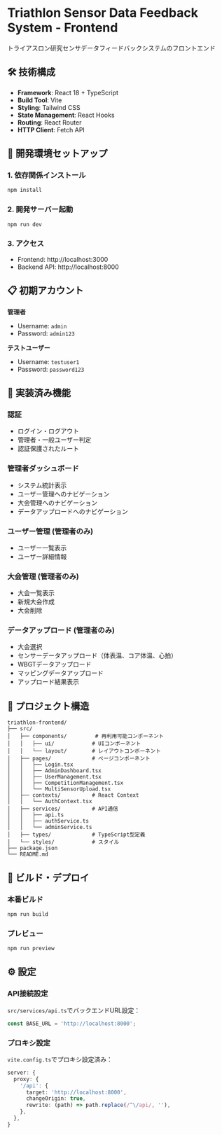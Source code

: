 # Triathlon Sensor Data Feedback System - Frontend

トライアスロン研究センサデータフィードバックシステムのフロントエンド

## 🛠️ 技術構成

- **Framework**: React 18 + TypeScript
- **Build Tool**: Vite
- **Styling**: Tailwind CSS
- **State Management**: React Hooks
- **Routing**: React Router
- **HTTP Client**: Fetch API

## 🚀 開発環境セットアップ

### 1. 依存関係インストール
```bash
npm install
```

### 2. 開発サーバー起動
```bash
npm run dev
```

### 3. アクセス
- Frontend: http://localhost:3000
- Backend API: http://localhost:8000

## 📋 初期アカウント

**管理者**
- Username: `admin`
- Password: `admin123`

**テストユーザー**
- Username: `testuser1`
- Password: `password123`

## 🎯 実装済み機能

### 認証
- ログイン・ログアウト
- 管理者・一般ユーザー判定
- 認証保護されたルート

### 管理者ダッシュボード
- システム統計表示
- ユーザー管理へのナビゲーション
- 大会管理へのナビゲーション
- データアップロードへのナビゲーション

### ユーザー管理 (管理者のみ)
- ユーザー一覧表示
- ユーザー詳細情報

### 大会管理 (管理者のみ)
- 大会一覧表示
- 新規大会作成
- 大会削除

### データアップロード (管理者のみ)
- 大会選択
- センサーデータアップロード（体表温、コア体温、心拍）
- WBGTデータアップロード
- マッピングデータアップロード
- アップロード結果表示

## 📂 プロジェクト構造

```
triathlon-frontend/
├── src/
│   ├── components/         # 再利用可能コンポーネント
│   │   ├── ui/            # UIコンポーネント
│   │   └── layout/        # レイアウトコンポーネント
│   ├── pages/             # ページコンポーネント
│   │   ├── Login.tsx
│   │   ├── AdminDashboard.tsx
│   │   ├── UserManagement.tsx
│   │   ├── CompetitionManagement.tsx
│   │   └── MultiSensorUpload.tsx
│   ├── contexts/          # React Context
│   │   └── AuthContext.tsx
│   ├── services/          # API通信
│   │   ├── api.ts
│   │   ├── authService.ts
│   │   └── adminService.ts
│   ├── types/             # TypeScript型定義
│   └── styles/            # スタイル
├── package.json
└── README.md
```

## 🔧 ビルド・デプロイ

### 本番ビルド
```bash
npm run build
```

### プレビュー
```bash
npm run preview
```

## ⚙️ 設定

### API接続設定
`src/services/api.ts`でバックエンドURL設定：
```typescript
const BASE_URL = 'http://localhost:8000';
```

### プロキシ設定
`vite.config.ts`でプロキシ設定済み：
```typescript
server: {
  proxy: {
    '/api': {
      target: 'http://localhost:8000',
      changeOrigin: true,
      rewrite: (path) => path.replace(/^\/api/, ''),
    },
  },
}
```